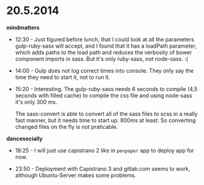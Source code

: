 # 20.5.2014

**mindmatters**

- 12:30 - Just figured before lunch, that I could look at all the parameters gulp-ruby-sass will accept, and I found that it has a loadPath parameter, which adds paths to the load path and reduces the verbosity of bower component imports in sass. But it's only ruby-sass, not node-sass. :(

- 14:00 - Gulp does not log correct times into console. They only say the time they need to start it, not to run it.

- 15:20 - Interesting. The gulp-ruby-sass needs 6 seconds to compile (4,5 seconds with filled cache) to compile the css file and using node-sass it's only 300 ms.

    The sass-convert is able to convert all of the sass files to scss in a really fast manner, but it needs time to start up. 800ms at least. So converting changed files on the fly is not praticable.

**dancesocially**

- 18:25 - I will just use capistrano 2 like in `penpaper` app to deploy app for now.

- 23:50 - Deployment with Capistrano 3 and gitlab.com seems to work, although Ubuntu-Server makes some problems.
